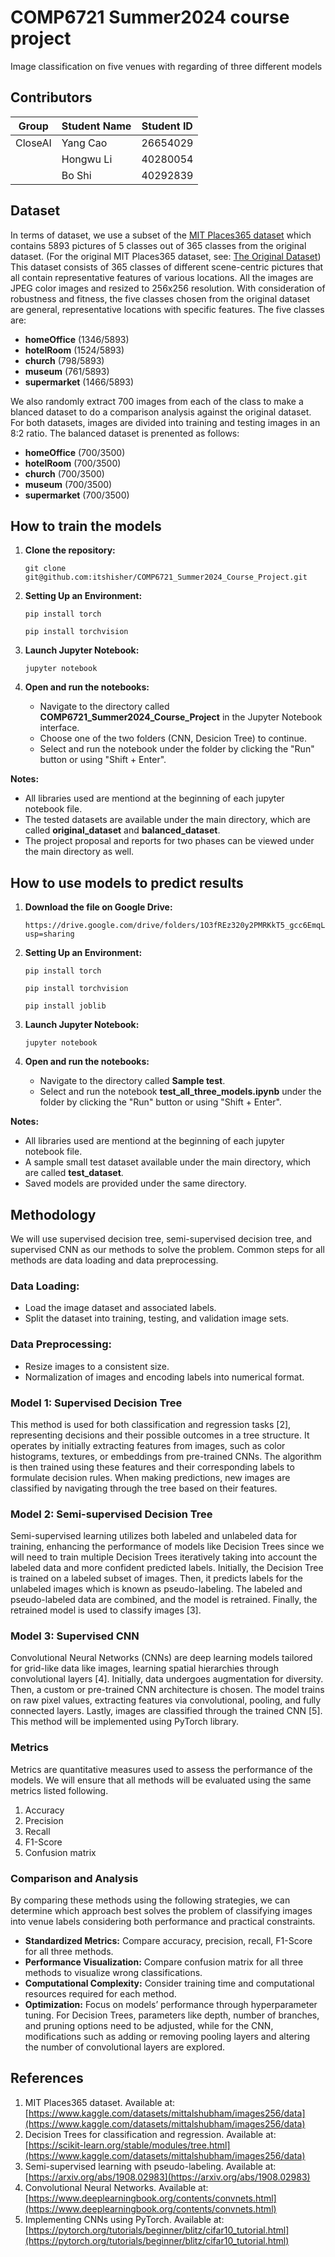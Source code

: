 # COMP6721 Summer2024 course project 
Image classification on five venues with regarding of three different models 

## Contributors
| Group    | Student Name | Student ID |
|----------|--------------|------------|
| CloseAI  | Yang Cao     | 26654029   |
|          | Hongwu Li    | 40280054   |
|          | Bo Shi       | 40292839   |

## Dataset

In terms of dataset, we use a subset of the [MIT Places365 dataset](https://www.kaggle.com/datasets/mittalshubham/images256/data) which contains 5893 pictures of 5 classes out of 365 classes from the original dataset. (For the original MIT Places365 dataset, see: [The Original Dataset](https://www.kaggle.com/datasets/mittalshubham/images256/data)) This dataset consists of 365 classes of different scene-centric pictures that all contain representative features of various locations. All the images are JPEG color images and resized to 256x256 resolution. With consideration of robustness and fitness, the five classes chosen from the original dataset are general, representative locations with specific features. The five classes are:

- **homeOffice** (1346/5893)
- **hotelRoom** (1524/5893)
- **church** (798/5893)
- **museum** (761/5893)
- **supermarket** (1466/5893)

We also randomly extract 700 images from each of the class to make a blanced dataset to do a comparison analysis against the original dataset. For both datasets, images are divided into training and testing images in an 8:2 ratio. The balanced dataset is prenented as follows:

- **homeOffice** (700/3500)
- **hotelRoom** (700/3500)
- **church** (700/3500)
- **museum** (700/3500)
- **supermarket** (700/3500)


## How to train the models

1. **Clone the repository:**

   ```
   git clone git@github.com:itshisher/COMP6721_Summer2024_Course_Project.git
   ```

2. **Setting Up an Environment:**

   ```
   pip install torch
   ```
   ```
   pip install torchvision
   ```

3. **Launch Jupyter Notebook:**

   ```
   jupyter notebook
   ```

4. **Open and run the notebooks:**
   - Navigate to the directory called **COMP6721_Summer2024_Course_Project** in the Jupyter Notebook interface.
   - Choose one of the two folders (CNN, Desicion Tree) to continue. 
   - Select and run the notebook under the folder by clicking the "Run" button or using "Shift + Enter".
  

**Notes:**

- All libraries used are mentiond at the beginning of each jupyter notebook file.
- The tested datasets are available under the main directory, which are called **original_dataset** and **balanced_dataset**.
- The project proposal and reports for two phases can be viewed under the main directory as well.

   
## How to use models to predict results

1. **Download the file on Google Drive:**
   
   ```
   https://drive.google.com/drive/folders/1O3fREz320y2PMRKkT5_gcc6EmqLNx1rI?usp=sharing
   ```

2. **Setting Up an Environment:**

   ```
   pip install torch
   ```
   ```
   pip install torchvision
   ```
   ```
   pip install joblib
   ```

3. **Launch Jupyter Notebook:**

   ```
   jupyter notebook
   ```
   
4. **Open and run the notebooks:**
   - Navigate to the directory called **Sample test**.
   - Select and run the notebook **test_all_three_models.ipynb** under the folder by clicking the "Run" button or using "Shift + Enter".

**Notes:**

   - All libraries used are mentiond at the beginning of each jupyter notebook file.
   - A sample small test dataset available under the main directory, which are called **test_dataset**.
   - Saved models are provided under the same directory. 



## Methodology

We will use supervised decision tree, semi-supervised decision tree, and supervised CNN as our methods to solve the problem. Common steps for all methods are data loading and data preprocessing.

### Data Loading:

- Load the image dataset and associated labels.
- Split the dataset into training, testing, and validation image sets.

### Data Preprocessing:

- Resize images to a consistent size.
- Normalization of images and encoding labels into numerical format.

### Model 1: Supervised Decision Tree

This method is used for both classification and regression tasks [2], representing decisions and their possible outcomes in a tree structure. It operates by initially extracting features from images, such as color histograms, textures, or embeddings from pre-trained CNNs. The algorithm is then trained using these features and their corresponding labels to formulate decision rules. When making predictions, new images are classified by navigating through the tree based on their features.

### Model 2: Semi-supervised Decision Tree

Semi-supervised learning utilizes both labeled and unlabeled data for training, enhancing the performance of models like Decision Trees since we will need to train multiple Decision Trees iteratively taking into account the labeled data and more confident predicted labels. Initially, the Decision Tree is trained on a labeled subset of images. Then, it predicts labels for the unlabeled images which is known as pseudo-labeling. The labeled and pseudo-labeled data are combined, and the model is retrained. Finally, the retrained model is used to classify images [3].

### Model 3: Supervised CNN

Convolutional Neural Networks (CNNs) are deep learning models tailored for grid-like data like images, learning spatial hierarchies through convolutional layers [4]. Initially, data undergoes augmentation for diversity. Then, a custom or pre-trained CNN architecture is chosen. The model trains on raw pixel values, extracting features via convolutional, pooling, and fully connected layers. Lastly, images are classified through the trained CNN [5]. This method will be implemented using PyTorch library.

### Metrics

Metrics are quantitative measures used to assess the performance of the models. We will ensure that all methods will be evaluated using the same metrics listed following.

1. Accuracy
2. Precision
3. Recall
4. F1-Score
5. Confusion matrix

### Comparison and Analysis

By comparing these methods using the following strategies, we can determine which approach best solves the problem of classifying images into venue labels considering both performance and practical constraints.

- **Standardized Metrics:** Compare accuracy, precision, recall, F1-Score for all three methods.
- **Performance Visualization:** Compare confusion matrix for all three methods to visualize wrong classifications.
- **Computational Complexity:** Consider training time and computational resources required for each method.
- **Optimization:** Focus on models’ performance through hyperparameter tuning. For Decision Trees, parameters like depth, number of branches, and pruning options need to be adjusted, while for the CNN, modifications such as adding or removing pooling layers and altering the number of convolutional layers are explored.

## References

1. MIT Places365 dataset. Available at: [https://www.kaggle.com/datasets/mittalshubham/images256/data](https://www.kaggle.com/datasets/mittalshubham/images256/data)
2. Decision Trees for classification and regression. Available at: [https://scikit-learn.org/stable/modules/tree.html](https://www.kaggle.com/datasets/mittalshubham/images256/data)
3. Semi-supervised learning with pseudo-labeling. Available at: [https://arxiv.org/abs/1908.02983](https://arxiv.org/abs/1908.02983)
4. Convolutional Neural Networks. Available at: [https://www.deeplearningbook.org/contents/convnets.html](https://www.deeplearningbook.org/contents/convnets.html)
5. Implementing CNNs using PyTorch. Available at: [https://pytorch.org/tutorials/beginner/blitz/cifar10_tutorial.html](https://pytorch.org/tutorials/beginner/blitz/cifar10_tutorial.html)
